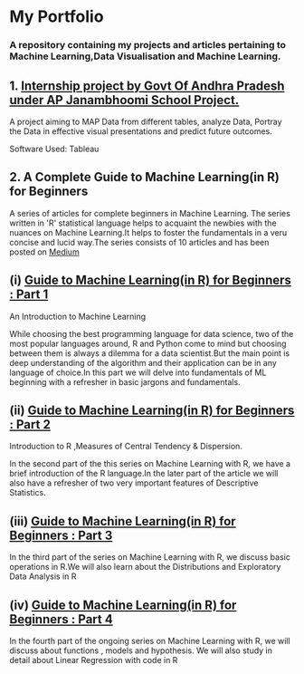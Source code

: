 # My Portfolio

### A repository containing my projects and articles pertaining to Machine Learning,Data Visualisation and Machine Learning.

<p align="center">
  
 ## 1. [Internship project by Govt Of Andhra Pradesh under AP Janambhoomi School Project.](https://github.com/parulnith/Portfolio-projects/tree/master/Andhra%20Pradesh%20Janambhoomi%20project)

 A project aiming to MAP Data from different tables, analyze Data, Portray the Data in effective visual presentations and predict future    outcomes.

 Software Used: Tableau

</p>

<p align="center">
  
  ## 2. A Complete Guide to Machine Learning(in R) for Beginners 
  
  A series of articles for complete beginners in Machine Learning. The series written in 'R' statistical language helps to acquaint the newbies with the nuances on Machine Learning.It helps to foster the fundamentals in a veru concise and lucid way.The series consists of 10 articles and has been posted on [Medium](https://medium.com/@parulnith)
  
</p>


<p align="centre">
  
  ## (i) [Guide to Machine Learning(in R) for Beginners : Part 1](https://blog.usejournal.com/a-guide-to-machine-learning-in-r-for-beginners-part-1-234805d27ac7)
  
An Introduction to Machine Learning

While choosing the best programming language for data science, two of the most popular languages around, R and Python come to mind but choosing between them is always a dilemma for a data scientist.But the main point is deep understanding of the algorithm and their application can be in any language of choice.In this part we will  delve into fundamentals of ML beginning with a refresher in basic jargons and fundamentals.

</p>


<p align="centre">
  
  ## (ii) [Guide to Machine Learning(in R) for Beginners : Part 2](https://blog.usejournal.com/guide-to-machine-learning-in-r-for-beginners-part-2-be21f92dfc40)
  
Introduction to R ,Measures of Central Tendency & Dispersion.

In the second part of the this series on Machine Learning with R, we have a brief introduction of the R language.In the later part of the article we will also have a refresher of two very important features of Descriptive Statistics.

</p>


<p align="centre">
  
  ## (iii) [Guide to Machine Learning(in R) for Beginners : Part 3](https://blog.usejournal.com/guide-to-machine-learning-in-r-for-beginners-part-3-1601fece4987)

In the third part of the  series on Machine Learning with R, we discuss basic operations in R.We will also learn about the Distributions and Exploratory Data Analysis in R

</p>


<p align="centre">
  
  ## (iv) [Guide to Machine Learning(in R) for Beginners : Part 4](https://medium.com/@parulnith/guide-to-machine-learning-in-r-for-beginners-part-4-6bacf6a82ce8)

In the fourth part of the ongoing series on Machine Learning with R, we will discuss about functions , models and hypothesis. We will also study in detail about Linear Regression with code in R

</p>

